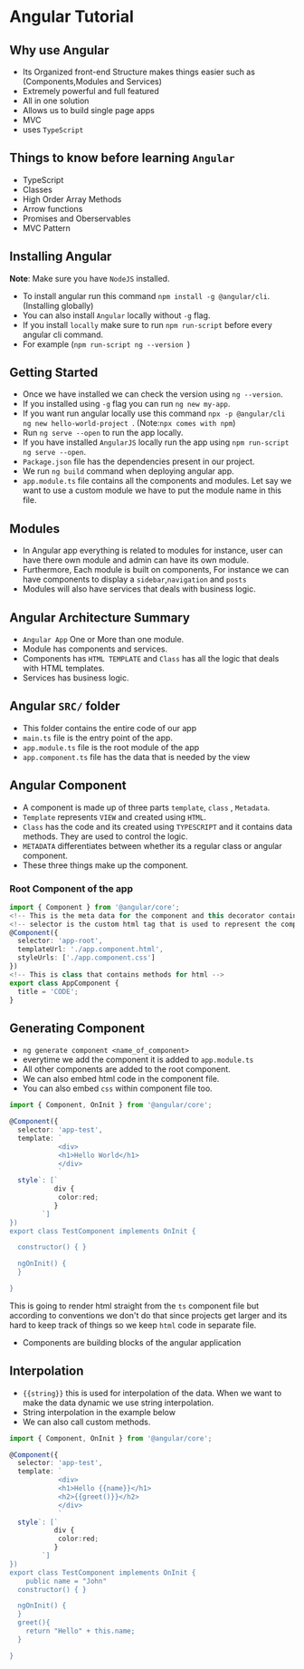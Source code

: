 
# Angular Tutorial

## Why use Angular
- Its Organized front-end Structure makes things easier such as (Components,Modules and Services)
-  Extremely powerful and full featured
-  All in one solution
-  Allows us to build single page apps
-  MVC
-  uses `TypeScript`

## Things to know before learning `Angular`
- TypeScript
- Classes
- High Order Array Methods
- Arrow functions
- Promises and Oberservables
- MVC Pattern

## Installing Angular
**Note**: Make sure you have `NodeJS` installed.
- To install angular run this command `npm install -g @angular/cli`. (Installing globally)
- You can also install `Angular` locally without `-g` flag.
- If you install `locally` make sure to run `npm run-script` before every angular cli command.
- For example (`npm run-script ng --version `)

## Getting Started
- Once we have installed we can check the version using `ng --version`.
- If you installed using `-g` flag you can run `ng new my-app`.
- If you want run angular locally use this command `npx -p @angular/cli ng new hello-world-project `. (Note:`npx comes with npm`)
- Run `ng serve --open` to run the app locally. 
- If you have installed `AngularJS` locally run the app using `npm run-script ng serve --open`.
- `Package.json` file has the dependencies present in our project.
- We run `ng build` command when deploying angular app.
- `app.module.ts` file contains all the components and modules. Let say we want to use a custom module we have to put the module name in this file.

## Modules
- In Angular app everything is related to modules for instance, user can have there own module and admin can have its own module.
- Furthermore, Each module is built on components, For instance we can have components to display a `sidebar`,`navigation` and `posts`
- Modules will also have services that deals with business logic.

## Angular Architecture Summary
- `Angular App` One or More than one module.
- Module has components and services.
- Components has `HTML TEMPLATE` and `Class` has all the logic that deals with HTML templates.
- Services has business logic.


## Angular `SRC/` folder

- This folder contains the entire code of our app
- `main.ts` file is the entry point of the app.
- `app.module.ts` file is the root module of the app
- `app.component.ts` file has the data that is needed by the view


## Angular Component
- A component is made up of three parts `template`, `class` , `Metadata`.
- `Template` represents `VIEW` and created using `HTML`.
- `Class` has the code and its created using `TYPESCRIPT` and it contains data methods. They are used to control the logic.
- `METADATA` differentiates between whether its a regular class or angular component.
- These three things make up the component.

### Root Component of the app

```ts
import { Component } from '@angular/core';
<!-- This is the meta data for the component and this decorator contains the templates for the view-->
<!-- selector is the custom html tag that is used to represent the component -->
@Component({
  selector: 'app-root',
  templateUrl: './app.component.html',
  styleUrls: ['./app.component.css']
})
<!-- This is class that contains methods for html -->
export class AppComponent {
  title = 'CODE';
}
```

## Generating Component
- `ng generate component <name_of_component>`
- everytime we add the component it is added to `app.module.ts`
- All other components are added to the root component.
- We can also embed html code in the component file.
- You can also embed `css` within component file too.
```ts
import { Component, OnInit } from '@angular/core';

@Component({
  selector: 'app-test',
  template: `
            <div>
            <h1>Hello World</h1>
            </div>
            `
  style`: [`
           div {
            color:red;
           } 
        `]
})
export class TestComponent implements OnInit {

  constructor() { }

  ngOnInit() {
  }

}
```

This is going to render html straight from the `ts` component file but according to conventions we don't do that since projects get larger and its hard to keep track of things so we keep `html` code in separate file.
- Components are building blocks of the angular application


## Interpolation
- `{{string}}` this is used for interpolation of the data. When we want to make the data dynamic we use string interpolation.
- String interpolation in the example below
- We can also call custom methods.
```ts
import { Component, OnInit } from '@angular/core';

@Component({
  selector: 'app-test',
  template: `
            <div>
            <h1>Hello {{name}}</h1>
            <h2>{{greet()}}</h2>
            </div>
            `
  style`: [`
           div {
            color:red;
           } 
        `]
})
export class TestComponent implements OnInit {
    public name = "John"
  constructor() { }

  ngOnInit() {
  }
  greet(){
    return "Hello" + this.name;
  }

}
```